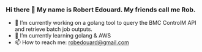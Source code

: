 ### Hi there 👋 My name is Robert Edouard. My friends call me Rob.

- 🔭 I’m currently working on a golang tool to query the BMC ControlM API and retrieve batch job outputs.
- 🌱 I’m currently learning golang & AWS
- 📫 How to reach me: robedouard@gmail.com


<!--
**robedouard/robedouard** is a ✨ _special_ ✨ repository because its `README.md` (this file) appears on your GitHub profile.

Here are some ideas to get you started:
- 👯 I’m looking to collaborate on ...
- 🤔 I’m looking for help with ...
- 💬 Ask me about ...
- 😄 Pronouns: ...
- ⚡ Fun fact: ...
-->
